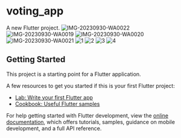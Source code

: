 # voting_app

A new Flutter project.
![IMG-20230930-WA0022](https://github.com/amisharamani/voting_app/assets/130687844/77293314-5c32-45a2-9132-61b3d93d1bc0)
![IMG-20230930-WA0019](https://github.com/amisharamani/voting_app/assets/130687844/4a47d600-c2d5-4612-be6f-25d1636a4b8b)
![IMG-20230930-WA0020](https://github.com/amisharamani/voting_app/assets/130687844/99766c94-fbca-4e29-b467-c55e44bb2360)
![IMG-20230930-WA0021](https://github.com/amisharamani/voting_app/assets/130687844/fa0ca58a-a954-4ee3-8ad6-30f5db1a71ae)
![1](https://github.com/amisharamani/voting_app/assets/130687844/9d5dc305-5153-4c0d-a585-36d5ca17470f)
![2](https://github.com/amisharamani/voting_app/assets/130687844/84c30790-cc46-4a0c-bcc5-37fabc66b772)
![3](https://github.com/amisharamani/voting_app/assets/130687844/6c18da24-6686-4d28-953b-c6c9cce4bbb7)
![4](https://github.com/amisharamani/voting_app/assets/130687844/385e53d4-66a4-407b-8882-6a294d1cc122)


## Getting Started

This project is a starting point for a Flutter application.

A few resources to get you started if this is your first Flutter project:

- [Lab: Write your first Flutter app](https://docs.flutter.dev/get-started/codelab)
- [Cookbook: Useful Flutter samples](https://docs.flutter.dev/cookbook)

For help getting started with Flutter development, view the
[online documentation](https://docs.flutter.dev/), which offers tutorials,
samples, guidance on mobile development, and a full API reference.
